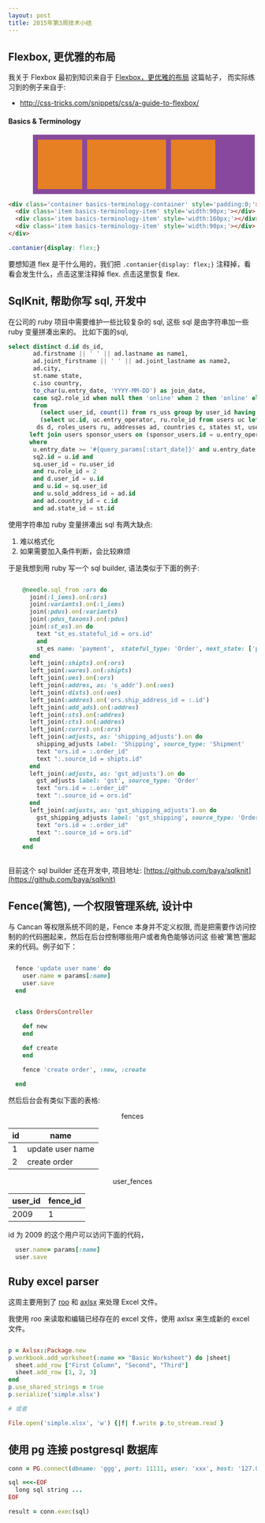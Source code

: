```yaml
---
layout: post
title: 2015年第3周技术小结
---
```


## Flexbox, 更优雅的布局
我关于 Flexbox 最初到知识来自于 [Flexbox，更优雅的布局](https://ruby-china.org/topics/23767) 这篇帖子，
而实际练习到的例子来自于:

- http://css-tricks.com/snippets/css/a-guide-to-flexbox/

#### Basics & Terminology

<style>
  .basics-terminology-container{width: 450px; height:120px; background:#88499c;}
  .basics-terminology-item{background:#e77f23; height:100px;margin:10px 0; margin-left:10px;}
  .container{display: flex;}
</style>

<div class='container basics-terminology-container' style='padding:0;margin-left:50px;'>
  <div class='item basics-terminology-item' style='width:90px;'></div>
  <div class='item basics-terminology-item' style='width:160px;'></div>
  <div class='item basics-terminology-item' style='width:90px;'></div>
</div>

~~~html
<div class='container basics-terminology-container' style='padding:0;'>
  <div class='item basics-terminology-item' style='width:90px;'></div>
  <div class='item basics-terminology-item' style='width:160px;'></div>
  <div class='item basics-terminology-item' style='width:90px;'></div>
</div>
~~~

~~~css
.contanier{display: flex;}
~~~

要想知道 flex 是干什么用的，我们把 `.contanier{display: flex;}` 注释掉，看看会发生什么，点击<a id='cancel-basics-flex' style='cursor:pointer;'>这里</a>注释掉 flex.
点击<a id='redo-basics-flex' style='cursor:pointer;'>这里</a>恢复 flex.

<script>
  document.addEventListener('DOMContentLoaded', function(){
    var cancel_ele = document.querySelector('#cancel-basics-flex');
	var redo_ele = document.querySelector('#redo-basics-flex');
    var contanier_ele = document.querySelector('.basics-terminology-container');
  
    cancel_ele.addEventListener('click', function(){
      contanier_ele.style.display = 'block';
    })

    redo_ele.addEventListener('click', function(){
	  contanier_ele.style.display = 'flex';
	})
  })
</script>

## SqlKnit, 帮助你写 sql, 开发中
在公司的 ruby 项目中需要维护一些比较复杂的 sql, 这些 sql 是由字符串加一些 ruby 变量拼凑出来的。 比如下面的sql,

~~~sql
select distinct d.id ds_id,
       ad.firstname || ' ' || ad.lastname as name1,
       ad.joint_firstname || ' ' || ad.joint_lastname as name2,
       ad.city,
       st.name state,
       c.iso country,
       to_char(u.entry_date, 'YYYY-MM-DD') as join_date,
       case sq2.role_id when null then 'online' when 2 then 'online' else 'phone' end
       from
         (select user_id, count(1) from rs_uss group by user_id having count(1) < 2) sq,
         (select uc.id, uc.entry_operator, ru.role_id from users uc left join users up on (uc.entry_operator = up.id), roles_users ru where ru.user_id = up.id) sq2,
        ds d, roles_users ru, addresses ad, countries c, states st, users u
      left join users sponsor_users on (sponsor_users.id = u.entry_operator)
      where
       u.entry_date >= '#{query_params[:start_date]}' and u.entry_date < '#{query_params[:end_date]}' and
       sq2.id = u.id and
       sq.user_id = ru.user_id
	   and ru.role_id = 2
	   and d.user_id = u.id
	   and u.id = sq.user_id
	   and u.sold_address_id = ad.id
	   and ad.country_id = c.id
	   and ad.state_id = st.id
~~~

使用字符串加 ruby 变量拼凑出 sql 有两大缺点:

1. 难以格式化
2. 如果需要加入条件判断，会比较麻烦

于是我想到用 ruby 写一个 sql builder, 语法类似于下面的例子:

~~~ruby

    @needle.sql_from :ors do
      join(:l_iems).on(:ors)
      join(:variants).on(:l_iems)
      join(:pdus).on(:variants)
      join(:pdus_taxons).on(:pdus)
      join(:st_es).on do
        text "st_es.stateful_id = ors.id"
        and
        st_es name: 'payment',  stateful_type: 'Order', next_state: ['paid', 'credit_owed']
      end
      left_join(:shipts).on(:ors)
      left_join(:wares).on(:shipts)
      left_join(:ues).on(:ors)
      left_join(:addres, as: 's_addr').on(:ues)
      left_join(:dists).on(:ues)
      left_join(:addres).on('ors.ship_address_id = :.id')
      left_join(:add_ads).on(:addres)
      left_join(:sts).on(:addres)
      left_join(:cts).on(:addres)
      left_join(:currs).on(:ors)
      left_join(:adjusts, as: 'shipping_adjusts').on do
        shipping_adjusts label: 'Shipping', source_type: 'Shipment'
        text "ors.id = :.order_id"
        text ":.source_id = shipts.id"
      end
      left_join(:adjusts, as: 'gst_adjusts').on do
        gst_adjusts label: 'gst', source_type: 'Order'
        text "ors.id = :.order_id"
        text ":.source_id = ors.id"
      end
      left_join(:adjusts, as: 'gst_shipping_adjusts').on do
        gst_shipping_adjusts label: 'gst_shipping', source_type: 'Order'
        text "ors.id = :.order_id"
        text ":.source_id = ors.id"
      end
    end
	
~~~

目前这个 sql builder 还在开发中, 项目地址: [https://github.com/baya/sqlknit](https://github.com/baya/sqlknit)

## Fence(篱笆), 一个权限管理系统, 设计中

与 Cancan 等权限系统不同的是，Fence 本身并不定义权限, 而是把需要作访问控制的的代码圈起来，然后在后台控制哪些用户或者角色能够访问这
些被'篱笆'圈起来的代码。例子如下：

~~~ruby

  fence 'update user name' do
    user.name = params[:name]
	user.save
  end
  
~~~

~~~ruby
  class OrdersController

    def new
	end

    def create
	end

    fence 'create order', :new, :create
	
  end
~~~

然后后台会有类似下面的表格:

<center>fences</center>

id  | name |
--- |-----|
1   | update user name |
2   | create order |

<center>user_fences</center>

user_id | fence_id |
--------|----------|
2009    | 1 |

id 为 2009 的这个用户可以访问下面的代码，

~~~ruby
  user.name= params[:name]
  user.save
~~~

## Ruby excel parser

这周主要用到了 [roo](https://github.com/roo-rb/roo) 和 [axlsx](https://github.com/randym/axlsx) 来处理 Excel 文件。

我使用 roo 来读取和编辑已经存在的 excel 文件，使用 axlsx 来生成新的 excel 文件。


~~~ruby

p = Axlsx::Package.new
p.workbook.add_worksheet(:name => "Basic Worksheet") do |sheet|
  sheet.add_row ["First Column", "Second", "Third"]
  sheet.add_row [1, 2, 3]
end
p.use_shared_strings = true
p.serialize('simple.xlsx')

# 或者

File.open('simple.xlsx', 'w') {|f| f.write p.to_stream.read }

~~~

## 使用 pg 连接 postgresql 数据库

~~~ruby
conn = PG.connect(dbname: 'ggg', port: 11111, user: 'xxx', host: '127.0.0.1')

sql =<<-EOF
  long sql string ...
EOF

result = conn.exec(sql)

~~~
